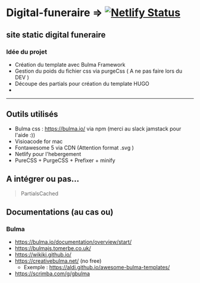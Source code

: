 # Digital-funeraire => [![Netlify Status](https://api.netlify.com/api/v1/badges/676e6c6d-51f0-4726-b538-45eff2162bb3/deploy-status)](https://app.netlify.com/sites/epic-euler-e44a74/deploys)


## site static digital funeraire

### Idée du projet

- Création du template avec Bulma Framework 
- Gestion du poids du fichier css via purgeCss ( A ne pas faire lors du DEV )
- Découpe des partials pour création du template HUGO 
- 
**************

## Outils utilisés

- Bulma css : https://bulma.io/ via npm (merci au slack jamstack pour l'aide :))
- Visioacode for mac
- Fontawesome 5 via CDN (Attention format .svg )
- Netlify pour l'hebergement 
- PureCSS + PurgeCSS + Prefixer + minify

## A intégrer ou pas... 

> PartialsCached
> 


## Documentations (au cas ou)

 ### Bulma 
 
 -  https://bulma.io/documentation/overview/start/ 
 -  https://bulmajs.tomerbe.co.uk/
 -  https://wikiki.github.io/
 -  https://creativebulma.net/ (no free)
    * Exemple : https://aldi.github.io/awesome-bulma-templates/
 - https://scrimba.com/g/gbulma


